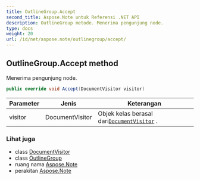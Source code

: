 ```yaml
---
title: OutlineGroup.Accept
second_title: Aspose.Note untuk Referensi .NET API
description: OutlineGroup metode. Menerima pengunjung node.
type: docs
weight: 20
url: /id/net/aspose.note/outlinegroup/accept/
---
```

## OutlineGroup.Accept method

Menerima pengunjung node.

```csharp
public override void Accept(DocumentVisitor visitor)
```

| Parameter | Jenis | Keterangan |
| --- | --- | --- |
| visitor | DocumentVisitor | Objek kelas berasal dari[`DocumentVisitor`](../../documentvisitor/) . |

### Lihat juga

* class [DocumentVisitor](../../documentvisitor/)
* class [OutlineGroup](../)
* ruang nama [Aspose.Note](../../outlinegroup/)
* perakitan [Aspose.Note](../../../)


